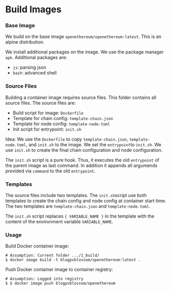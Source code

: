 # Build Images

### Base Image
We build on the base image `openethereum/openethereum:latest`. This is an alpine distribution.

We install additional packages on the image. We use the package manager `apk`.
Additional packages are:
- `js`: parsing json
- `bash`: advanced shell

### Source Files
Building a container image requires source files. This folder contains all source files. The source files are:
- Build script for image: `Dockerfile`
- Template for chain config: `template-chain.json`
- Template for node config: `template-node.toml`
- Init script for entrypoint: `init.sh`

Idea: We use the `Dockerfile` to copy `template-chain.json`, `template-node.toml`, and `init.sh` to the image. We set the `entrypoint`to `init.sh`. We use `init.sh` to create the final chain configuration and node configuration.

The `init.sh` script is a pure hook. Thus, it executes the old `entrypoint` of the parent image as last command. In addition it appends all argumends provided via `command` to the old `entrypoint`.

### Templates
The source files include two templates. The `init.sh`script use both templates to create the chain config and node config at container start time. The two templates are `template-chain.json` and `template-node.toml`.

The `init.sh` script replaces `{ VARIABLE_NAME }` in the template with the content of the environment variable `VARIABLE_NAME`.

### Usage

Build Docker container image:
```
# Assumption: Current folder .../1_build/
$ docker image build -t blogpvblossom/openethereum:latest .
```

Push Docker container image to container registry:
```
# Assumption: Logged into registry
$ $ docker image push blogpvblossom/openethereum
```